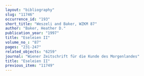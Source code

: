 ```yaml
---
layout: "bibliography"
slug: "11746"
occurrence_id: "193"
short_title: "Weszeli and Baker, WZKM 87"
author: "Baker, Heather D."
publication_year: "1997"
title: "Eseleien II"
volume_no_: "87"
pages: "231-247"
related_objects: "6259"
journal: "Wiener Zeitschrift für die Kunde des Morgenlandes"
title: "Eseleien II"
previous_item: "11749"
---
```

